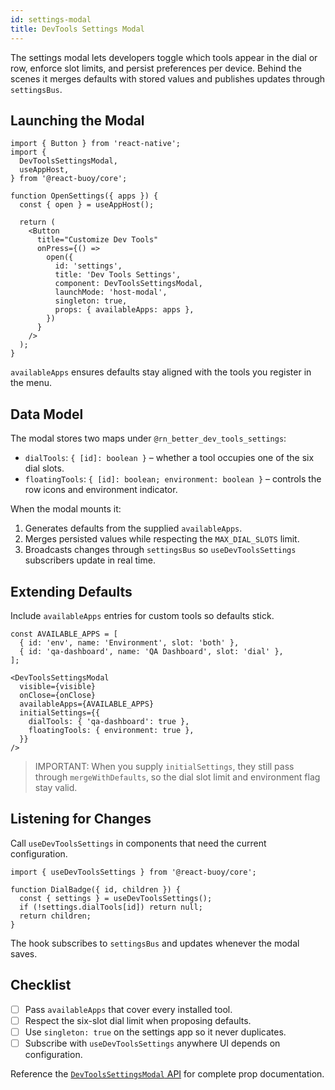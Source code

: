 ```yaml
---
id: settings-modal
title: DevTools Settings Modal
---
```


The settings modal lets developers toggle which tools appear in the dial or row, enforce slot limits, and persist preferences per device. Behind the scenes it merges defaults with stored values and publishes updates through `settingsBus`.

## Launching the Modal

[//]: # 'Example'
```tsx
import { Button } from 'react-native';
import {
  DevToolsSettingsModal,
  useAppHost,
} from '@react-buoy/core';

function OpenSettings({ apps }) {
  const { open } = useAppHost();

  return (
    <Button
      title="Customize Dev Tools"
      onPress={() =>
        open({
          id: 'settings',
          title: 'Dev Tools Settings',
          component: DevToolsSettingsModal,
          launchMode: 'host-modal',
          singleton: true,
          props: { availableApps: apps },
        })
      }
    />
  );
}
```
[//]: # 'Example'

`availableApps` ensures defaults stay aligned with the tools you register in the menu.

## Data Model

The modal stores two maps under `@rn_better_dev_tools_settings`:

- `dialTools`: `{ [id]: boolean }` – whether a tool occupies one of the six dial slots.
- `floatingTools`: `{ [id]: boolean; environment: boolean }` – controls the row icons and environment indicator.

When the modal mounts it:

1. Generates defaults from the supplied `availableApps`.
2. Merges persisted values while respecting the `MAX_DIAL_SLOTS` limit.
3. Broadcasts changes through `settingsBus` so `useDevToolsSettings` subscribers update in real time.

## Extending Defaults

Include `availableApps` entries for custom tools so defaults stick.

[//]: # 'Example'
```tsx
const AVAILABLE_APPS = [
  { id: 'env', name: 'Environment', slot: 'both' },
  { id: 'qa-dashboard', name: 'QA Dashboard', slot: 'dial' },
];

<DevToolsSettingsModal
  visible={visible}
  onClose={onClose}
  availableApps={AVAILABLE_APPS}
  initialSettings={{
    dialTools: { 'qa-dashboard': true },
    floatingTools: { environment: true },
  }}
/>
```
[//]: # 'Example'

> IMPORTANT: When you supply `initialSettings`, they still pass through `mergeWithDefaults`, so the dial slot limit and environment flag stay valid.

## Listening for Changes

Call `useDevToolsSettings` in components that need the current configuration.

[//]: # 'Example'
```tsx
import { useDevToolsSettings } from '@react-buoy/core';

function DialBadge({ id, children }) {
  const { settings } = useDevToolsSettings();
  if (!settings.dialTools[id]) return null;
  return children;
}
```
[//]: # 'Example'

The hook subscribes to `settingsBus` and updates whenever the modal saves.

## Checklist

- [ ] Pass `availableApps` that cover every installed tool.
- [ ] Respect the six-slot dial limit when proposing defaults.
- [ ] Use `singleton: true` on the settings app so it never duplicates.
- [ ] Subscribe with `useDevToolsSettings` anywhere UI depends on configuration.

Reference the [`DevToolsSettingsModal` API](../reference/DevToolsSettingsModal.md) for complete prop documentation.
